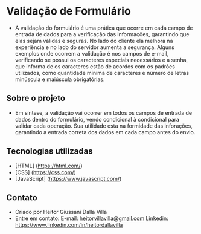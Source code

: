 # Validação de Formulário

- A validação do formulário é uma prática que ocorre em cada campo de entrada de dados para a verificação das informações, garantindo que elas sejam válidas e seguras. No lado do cliente ela melhora na experiência e no lado do servidor aumenta a segurança. Alguns exemplos onde ocorrem a validação é nos campos de e-mail, verificando se possui os caracteres especiais necessários e a senha, que informa de os caracteres estão de acordos com os padrões utilizados, como quantidade mínima de caracteres e número de letras minúscula e maiúscula obrigatórias.

## Sobre o projeto

- Em síntese, a validação vai ocorrer em todos os campos de entrada de dados dentro do formulário, vendo condicional à condicional para validar cada operação. Sua utilidade esta na formidade das inforações, garantindo a entrada correta dos dados em cada campo antes do envio.

## Tecnologias utilizadas

- [HTML] (https://html.com/)
- [CSS] (https://css.com/)
- [JavaScript] (https://www.javascript.com/)

## Contato
- Criado por Heitor Giussani Dalla Villa
- Entre em contato:
E-mail: heitorvillavilla@gmail.com
Linkedin: https://www.linkedin.com/in/heitordallavilla
